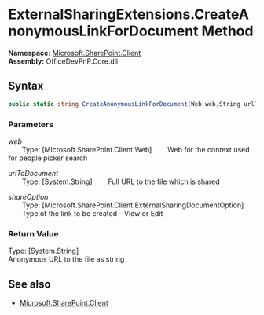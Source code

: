 # ExternalSharingExtensions.CreateAnonymousLinkForDocument Method  
  

**Namespace:** [Microsoft.SharePoint.Client](Microsoft.SharePoint.Client.md)  
**Assembly:** OfficeDevPnP.Core.dll  
## Syntax
```C#
public static string CreateAnonymousLinkForDocument(Web web,String urlToDocument,ExternalSharingDocumentOption shareOption)
```
### Parameters
*web*  
&emsp;&emsp;Type: [Microsoft.SharePoint.Client.Web] 
&emsp;&emsp;Web for the context used for people picker search  
  
*urlToDocument*  
&emsp;&emsp;Type: [System.String] 
&emsp;&emsp;Full URL to the file which is shared  
  
*shareOption*  
&emsp;&emsp;Type: [Microsoft.SharePoint.Client.ExternalSharingDocumentOption] 
&emsp;&emsp;Type of the link to be created - View or Edit  
  
### Return Value
Type: [System.String]  
Anonymous URL to the file as string

## See also
- [Microsoft.SharePoint.Client](Microsoft.SharePoint.Client.md)
